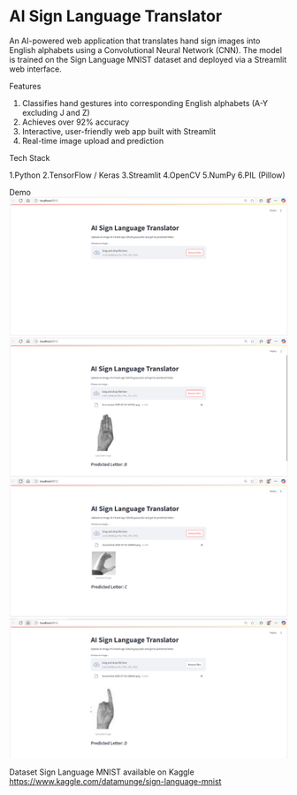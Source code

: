 # AI Sign Language Translator
An AI-powered web application that translates hand sign images into English alphabets using a Convolutional Neural Network (CNN). The model is trained on the Sign Language MNIST dataset and deployed via a Streamlit web interface.

Features

1. Classifies hand gestures into corresponding English alphabets (A-Y excluding J and Z)
2. Achieves over 92% accuracy
3. Interactive, user-friendly web app built with Streamlit
4. Real-time image upload and prediction

Tech Stack

1.Python
2.TensorFlow / Keras
3.Streamlit
4.OpenCV
5.NumPy
6.PIL (Pillow)

Demo
![Demo Image](demo2.png)
![Demo Image](demo1.png)
![Demo Image](demo3.png)
![Demo Image](demo4.png)

Dataset
Sign Language MNIST available on Kaggle
https://www.kaggle.com/datamunge/sign-language-mnist



